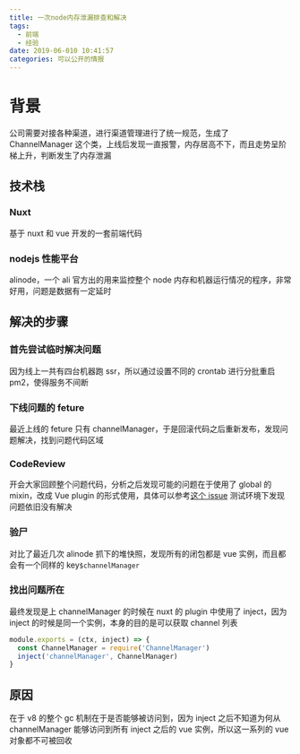 ```yaml
---
title: 一次node内存泄漏排查和解决
tags:
  - 前端
  - 经验
date: 2019-06-010 10:41:57
categories: 可以公开的情报
---
```


# 背景

公司需要对接各种渠道，进行渠道管理进行了统一规范，生成了 ChannelManager 这个类，上线后发现一直报警，内存居高不下，而且走势呈阶梯上升，判断发生了内存泄漏

## 技术栈

### Nuxt

基于 nuxt 和 vue 开发的一套前端代码

### nodejs 性能平台

alinode，一个 ali 官方出的用来监控整个 node 内存和机器运行情况的程序，非常好用，问题是数据有一定延时

## 解决的步骤

### 首先尝试临时解决问题

因为线上一共有四台机器跑 ssr，所以通过设置不同的 crontab 进行分批重启 pm2，使得服务不间断

### 下线问题的 feture

最近上线的 feture 只有 channelManager，于是回滚代码之后重新发布，发现问题解决，找到问题代码区域

### CodeReview

开会大家回顾整个问题代码，分析之后发现可能的问题在于使用了 global 的 mixin，改成 Vue plugin 的形式使用，具体可以参考[这个 issue](https://github.com/vuejs/vue/issues/5089#issuecomment-284260111)
测试环境下发现问题依旧没有解决

### 验尸

对比了最近几次 alinode 抓下的堆快照，发现所有的闭包都是 vue 实例，而且都会有一个同样的 key`$channelManager`

### 找出问题所在

最终发现是上 channelManager 的时候在 nuxt 的 plugin 中使用了 inject，因为 inject 的时候是同一个实例，本身的目的是可以获取 channel 列表

```javascript
module.exports = (ctx, inject) => {
  const ChannelManager = require('ChannelManager')
  inject('channelManager', ChannelManager)
}
```

## 原因

在于 v8 的整个 gc 机制在于是否能够被访问到，因为 inject 之后不知道为何从 channelManager 能够访问到所有 inject 之后的 vue 实例，所以这一系列的 vue 对象都不可被回收
